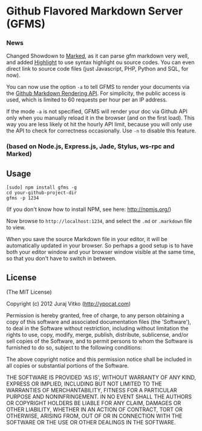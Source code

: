 # Github Flavored Markdown Server (GFMS)

### News

Changed Showdown to [Marked](https://github.com/chjj/marked), as it can parse gfm markdown very well, and added [Highlight](http://highlightjs.org/) to use syntax highlight ou source codes. You can even direct link to source code files (just Javascript, PHP, Python and SQL, for now).

You can now use the option `-a` to tell GFMS to render your documents via the [Github Markdown Rendering API](http://developer.github.com/v3/markdown/). For simplicity, the public access is used, which is limited to 60 requests per hour per an IP address.

If the mode `-a` is not specified, GFMS will render your doc via Github API only when you manually reload it in the browser (and on the first load). This way you are less likely ot hit the hourly API limit, because you will only use the API to check for correctness occasionally. Use `-n` to disable this feature.

### (based on Node.js, Express.js, Jade, Stylus, ws-rpc and Marked)

## Usage

    [sudo] npm install gfms -g
    cd your-github-project-dir
    gfms -p 1234

(If you don't know how to install NPM, see here: http://npmjs.org/)

Now browse to `http://localhost:1234`, and select the `.md` or `.markdown` file to view.

When you save the source Markdown file in your editor, it will be automatically updated in your browser. So perhaps a good setup is to have both your editor window and your browser window visible at the same time, so that you don't have to switch in between.

## License
(The MIT License)

Copyright (c) 2012 Juraj Vitko (http://ypocat.com)

Permission is hereby granted, free of charge, to any person obtaining a copy of this software and associated documentation files (the 'Software'), to deal in the Software without restriction, including without limitation the rights to use, copy, modify, merge, publish, distribute, sublicense, and/or sell copies of the Software, and to permit persons to whom the Software is furnished to do so, subject to the following conditions:

The above copyright notice and this permission notice shall be included in all copies or substantial portions of the Software.

THE SOFTWARE IS PROVIDED 'AS IS', WITHOUT WARRANTY OF ANY KIND, EXPRESS OR IMPLIED, INCLUDING BUT NOT LIMITED TO THE WARRANTIES OF MERCHANTABILITY, FITNESS FOR A PARTICULAR PURPOSE AND NONINFRINGEMENT. IN NO EVENT SHALL THE AUTHORS OR COPYRIGHT HOLDERS BE LIABLE FOR ANY CLAIM, DAMAGES OR OTHER LIABILITY, WHETHER IN AN ACTION OF CONTRACT, TORT OR OTHERWISE, ARISING FROM, OUT OF OR IN CONNECTION WITH THE SOFTWARE OR THE USE OR OTHER DEALINGS IN THE SOFTWARE.